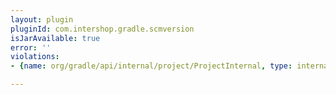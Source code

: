 ```yaml
---
layout: plugin
pluginId: com.intershop.gradle.scmversion
isJarAvailable: true
error: ''
violations:
- {name: org/gradle/api/internal/project/ProjectInternal, type: internal-api-usage}

---
```

